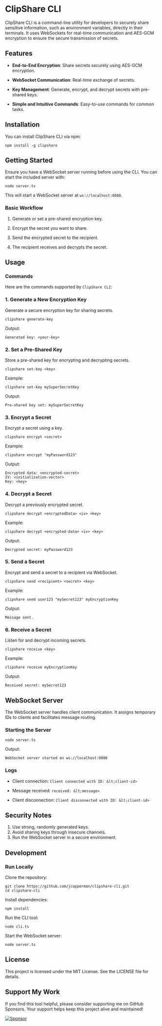 # **ClipShare CLI**

ClipShare CLI is a command-line utility for developers to securely share sensitive information, such as environment variables, directly in their terminals. It uses WebSockets for real-time communication and AES-GCM encryption to ensure the secure transmission of secrets.

## **Features**

*  **End-to-End Encryption**: Share secrets securely using AES-GCM encryption.

*  **WebSocket Communication**: Real-time exchange of secrets.

*  **Key Management**: Generate, encrypt, and decrypt secrets with pre-shared keys.

*  **Simple and Intuitive Commands**: Easy-to-use commands for common tasks. 

## **Installation** 

You can install ClipShare CLI via npm:  
```
npm install -g clipshare
```
## **Getting Started**

Ensure you have a WebSocket server running before using the CLI. You can start the included server with:

```
node server.ts
```  

This will start a WebSocket server at `ws://localhost:8080`. 

### **Basic Workflow**

1. Generate or set a pre-shared encryption key.

2. Encrypt the secret you want to share.

3. Send the encrypted secret to the recipient.

4. The recipient receives and decrypts the secret. 

## **Usage**  

### **Commands**

Here are the commands supported by `ClipShare CLI`:

### **1. Generate a New Encryption Key**

Generate a secure encryption key for sharing secrets.

```
clipshare generate-key
``` 

Output:

```
Generated key: <your-key>
```

### **2. Set a Pre-Shared Key**

Store a pre-shared key for encrypting and decrypting secrets.

```
clipshare set-key <key>
```

Example:
```
clipshare set-key mySuperSecretKey
```

Output:

```
Pre-shared key set: mySuperSecretKey
```  

### **3. Encrypt a Secret**

Encrypt a secret using a key.
  
```
clipshare encrypt <secret>
```

Example:

```
clipshare encrypt "myPassword123"
```  

Output:

```
Encrypted data: <encrypted-secret>
IV: <initialization-vector>
Key: <key>
```  

### **4. Decrypt a Secret**  

Decrypt a previously encrypted secret.  
```
clipshare decrypt <encryptedData> <iv> <key>
```
Example:
```
clipshare decrypt <encrypted-data> <iv> <key>
```  

Output:  
```
Decrypted secret: myPassword123
```

### **5. Send a Secret**

Encrypt and send a secret to a recipient via WebSocket.

```
clipshare send <recipient> <secret> <key>
```

Example:
```
clipshare send user123 "mySecret123" myEncryptionKey
```

Output:  
```
Message sent.
```

### **6. Receive a Secret** 

Listen for and decrypt incoming secrets.

```
clipshare receive <key>
``` 

Example:

```
clipshare receive myEncryptionKey
```
Output:

```
Received secret: mySecret123
```

## **WebSocket Server**
  
The WebSocket server handles client communication. It assigns temporary IDs to clients and facilitates message routing.

### **Starting the Server**
  
```
node server.ts
```

Output:

```
WebSocket server started on ws://localhost:8080
```

### **Logs**

* Client connection: `Client connected with ID: &lt;client-id>`

* Message received: `received: &lt;message>`

* Client disconnection: `Client disconnected with ID: &lt;client-id>`

## **Security Notes**

1. Use strong, randomly generated keys.
2. Avoid sharing keys through insecure channels.
3. Run the WebSocket server in a secure environment.

## **Development**

### **Run Locally**

Clone the repository:

```
git clone https://github.com/jcopperman/clipshare-cli.git
cd clipshare-cli
```

Install dependencies:

```
npm install
```

Run the CLI tool:

```
node cli.ts
```

Start the WebSocket server:
```
node server.ts
```

## **License**

This project is licensed under the MIT License. See the LICENSE file for details.

## Support My Work

If you find this tool helpful, please consider supporting me on GitHub Sponsors. Your support helps keep this project alive and maintained!

[![Sponsor](https://img.shields.io/badge/-Sponsor%20Me-ff69b4?style=flat&logo=github-sponsors&logoColor=white)](https://github.com/sponsors/jcopperman)
